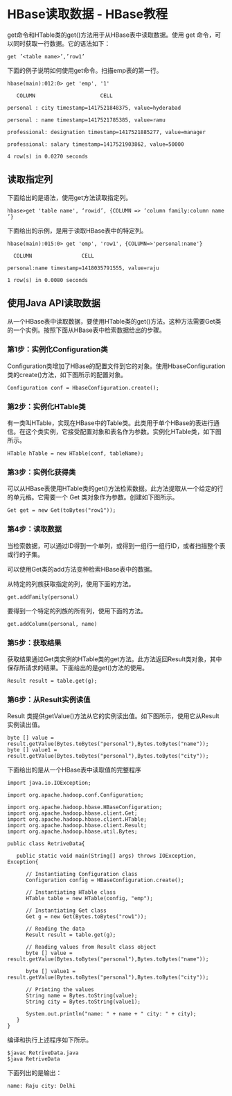 # HBase读取数据 - HBase教程

get命令和HTable类的get()方法用于从HBase表中读取数据。使用 get 命令，可以同时获取一行数据。它的语法如下：

```
get ’<table name>’,’row1’
```

下面的例子说明如何使用get命令。扫描emp表的第一行。

```
hbase(main):012:0> get 'emp', '1'

   COLUMN                     CELL

personal : city timestamp=1417521848375, value=hyderabad

personal : name timestamp=1417521785385, value=ramu

professional: designation timestamp=1417521885277, value=manager

professional: salary timestamp=1417521903862, value=50000

4 row(s) in 0.0270 seconds
```

## 读取指定列

下面给出的是语法，使用get方法读取指定列。

```
hbase>get 'table name', ‘rowid’, {COLUMN => ‘column family:column name ’}
```

下面给出的示例，是用于读取HBase表中的特定列。

```
hbase(main):015:0> get 'emp', 'row1', {COLUMN=>'personal:name'}

  COLUMN                CELL

personal:name timestamp=1418035791555, value=raju

1 row(s) in 0.0080 seconds
```

## 使用Java API读取数据

从一个HBase表中读取数据，要使用HTable类的get()方法。这种方法需要Get类的一个实例。按照下面从HBase表中检索数据给出的步骤。

### 第1步：实例化Configuration类

Configuration类增加了HBase的配置文件到它的对象。使用HbaseConfiguration类的create()方法，如下图所示的配置对象。

```
Configuration conf = HbaseConfiguration.create();
```

### 第2步：实例化HTable类

有一类叫HTable，实现在HBase中的Table类。此类用于单个HBase的表进行通信。在这个类实例，它接受配置对象和表名作为参数。实例化HTable类，如下图所示。

```
HTable hTable = new HTable(conf, tableName);
```

### 第3步：实例化获得类

可以从HBase表使用HTable类的get()方法检索数据。此方法提取从一个给定的行的单元格。它需要一个 Get 类对象作为参数。创建如下图所示。

```
Get get = new Get(toBytes("row1"));
```

### 第4步：读取数据

当检索数据，可以通过ID得到一个单列，或得到一组行一组行ID，或者扫描整个表或行的子集。

可以使用Get类的add方法变种检索HBase表中的数据。

从特定的列族获取指定的列，使用下面的方法。

```
get.addFamily(personal) 
```

要得到一个特定的列族的所有列，使用下面的方法。

```
get.addColumn(personal, name) 
```

### 第5步：获取结果

获取结果通过Get类实例的HTable类的get方法。此方法返回Result类对象，其中保存所请求的结果。下面给出的是get()方法的使用。

```
Result result = table.get(g);  
```

### 第6步：从Result实例读值

Result 类提供getValue()方法从它的实例读出值。如下图所示，使用它从Result 实例读出值。

```
byte [] value =
result.getValue(Bytes.toBytes("personal"),Bytes.toBytes("name"));
byte [] value1 =
result.getValue(Bytes.toBytes("personal"),Bytes.toBytes("city"));
```

下面给出的是从一个HBase表中读取值的完整程序

```
import java.io.IOException;

import org.apache.hadoop.conf.Configuration;

import org.apache.hadoop.hbase.HBaseConfiguration;
import org.apache.hadoop.hbase.client.Get;
import org.apache.hadoop.hbase.client.HTable;
import org.apache.hadoop.hbase.client.Result;
import org.apache.hadoop.hbase.util.Bytes;

public class RetriveData{

   public static void main(String[] args) throws IOException, Exception{

      // Instantiating Configuration class
      Configuration config = HBaseConfiguration.create();

      // Instantiating HTable class
      HTable table = new HTable(config, "emp");

      // Instantiating Get class
      Get g = new Get(Bytes.toBytes("row1"));

      // Reading the data
      Result result = table.get(g);

      // Reading values from Result class object
      byte [] value = result.getValue(Bytes.toBytes("personal"),Bytes.toBytes("name"));

      byte [] value1 = result.getValue(Bytes.toBytes("personal"),Bytes.toBytes("city"));

      // Printing the values
      String name = Bytes.toString(value);
      String city = Bytes.toString(value1);

      System.out.println("name: " + name + " city: " + city);
   }
}
```

编译和执行上述程序如下所示。

```
$javac RetriveData.java
$java RetriveData
```

下面列出的是输出：

```
name: Raju city: Delhi
```

